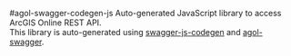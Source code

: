 #agol-swagger-codegen-js
Auto-generated JavaScript library to access ArcGIS Online REST API.  
This library is auto-generated using [swagger-js-codegen](https://github.com/wcandillon/swagger-js-codegen) and [agol-swagger](https://github.com/AmrEldib/agol-swagger).  
